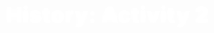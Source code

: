 <div style = "text-align: center;"><span style = "animation: fadeInUp 0.7s ease-in-out; font-weight: bold;"><span style="text-shadow: 0 0 13px rgb(255,255,255), 0 0 2px rgb(255,255,255); font-size: 50; font-weight: 1000; padding: 3px; padding-right: 10px; padding-left: 10px; border-radius: 7px; color: rgb(255,255,255);">History: Activity 2</span></span></div>
